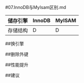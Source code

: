 #07.InnoDB与MyIsam区别.md

储存引擎      | InnoDB           |  MyISAM            |
--------------|------------------|--------------------|
存储结构      |     D            |        D           |

##换引擎 

##删除外键

##性能提升

##建议
